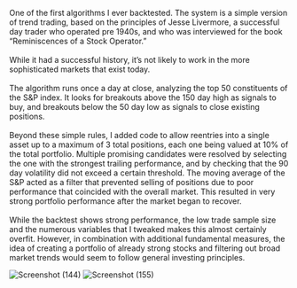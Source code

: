 One of the first algorithms I ever backtested. The system is a simple version of trend trading, based on the principles of Jesse Livermore, a successful day trader who operated pre 1940s, and who was interviewed for the book “Reminiscences of a Stock Operator.”
	</br>
  </br>
  While it had a successful history, it’s not likely to work in the more sophisticated markets that exist today. 
	</br>
  </br>
  The algorithm runs once a day at close, analyzing the top 50 constituents of the S&P index. It looks for breakouts above the 150 day high as signals to buy, and breakouts below the 50 day low as  signals to close existing positions. 
	</br>
  </br>
  Beyond these simple rules, I added code to allow reentries into a single asset up to a maximum of 3 total positions, each one being valued at 10% of the total portfolio. Multiple promising candidates were resolved by selecting the one with the strongest trailing performance, and by checking that the 90 day volatility did not exceed a certain threshold. The moving average of the S&P acted as a filter that prevented selling of positions due to poor performance that coincided with the overall market. This resulted in very strong portfolio performance after the market began to recover. 
	</br>
  </br>
  While the backtest shows strong performance, the low trade sample size and the numerous variables that I tweaked makes this almost certainly overfit. However, in combination with additional fundamental measures, the idea of creating a portfolio of already strong stocks and filtering out broad market trends would seem to follow general investing principles. 

![Screenshot (144)](https://user-images.githubusercontent.com/102199762/211978177-778ebb3a-0414-4e98-aac8-4c96f03874c6.png)
![Screenshot (155)](https://user-images.githubusercontent.com/102199762/211978189-bef89e05-16ff-4287-8275-437d2bd94ccc.png)
